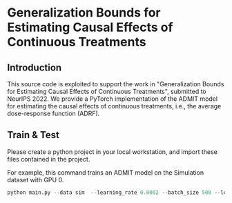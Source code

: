 # Generalization Bounds for Estimating Causal Effects of Continuous Treatments

## Introduction

This source code is exploited to support the work in "Generalization Bounds for Estimating Causal Effects of Continuous Treatments", submitted to NeurIPS 2022. We provide a PyTorch implementation of the ADMIT model for estimating the causal effects of continuous treatments, i.e., the average dose-response function (ADRF).

## Train & Test

Please create a python project in your local workstation, and import these files contained in the project. 

For example, this command trains an ADMIT model on the Simulation dataset with GPU 0.

```python
python main.py --data sim  --learning_rate 0.0002 --batch_size 500 --log
```

